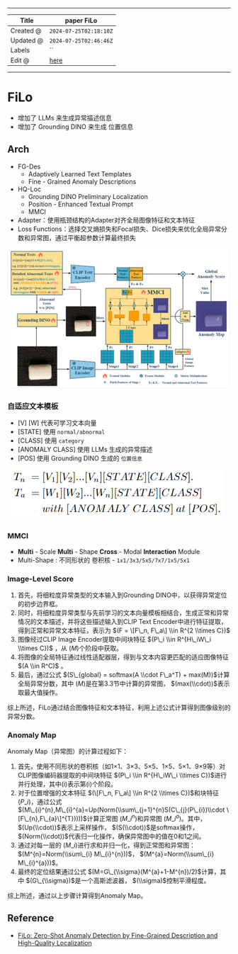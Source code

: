 -----

| Title     | paper FiLo                                            |
| --------- | ----------------------------------------------------- |
| Created @ | `2024-07-25T02:18:10Z`                                |
| Updated @ | `2024-07-25T02:46:46Z`                                |
| Labels    | \`\`                                                  |
| Edit @    | [here](https://github.com/junxnone/aiwiki/issues/472) |

-----

# FiLo

  - 增加了 LLMs 来生成异常描述信息
  - 增加了 Grounding DINO 来生成 位置信息

## Arch

  - FG-Des
      - Adaptively Learned Text Templates
      - Fine - Grained Anomaly Descriptions
  - HQ-Loc
      - Grounding DINO Preliminary Localization
      - Position - Enhanced Textual Prompt
      - MMCI
  - Adapter：使用瓶颈结构的Adapter对齐全局图像特征和文本特征
  - Loss Functions：选择交叉熵损失和Focal损失、Dice损失来优化全局异常分数和异常图，通过平衡超参数计算最终损失

![Image](media/018d0da4931a32fbcadad4ac12730924cc418c5b.png)

### 自适应文本模板

  - \[V\] \[W\] 代表可学习文本向量
  - \[STATE\] 使用 `normal/abnormal`
  - \[CLASS\] 使用 `category`
  - \[ANOMALY CLASS\] 使用 LLMs 生成的异常描述
  - \[POS\] 使用 Grounding DINO 生成的 `位置信息`

![Image](media/93b998e263c8b867eebc371c0287501576e1d458.png)

### MMCI

  - **Multi** - Scale **Multi** - Shape **Cross** - Modal
    **Interaction** Module
  - Multi-Shape : 不同形状的 卷积核 - `1x1/3x3/5x5/7x7/1x5/5x1`

### Image-Level Score

1.  首先，将细粒度异常类型的文本输入到Grounding DINO中，以获得异常定位的初步边界框。
2.  同时，将细粒度异常类型与先前学习的文本向量模板相结合，生成正常和异常情况的文本描述，并将这些描述输入到CLIP Text
    Encoder中进行特征提取，得到正常和异常文本特征，表示为 $(F = \[F\_n, F\_a\] \\in R^{2
    \\times C})$
3.  图像经过CLIP Image Encoder提取中间块特征 $(P\_i \\in R^{H\_iW\_i \\times C})$
    ，从 $(M)$个阶段中获取。
4.  将图像的全局特征通过线性适配器层，得到与文本内容更匹配的适应图像特征 $(A \\in R^C)$ 。
5.  最后，通过公式 $(S\_{global} = softmax(A \\cdot F\_a^T) +
    max(M))$计算全局异常分数，其中 $(M)$是在第3.3节中计算的异常图，
    $(max(\\cdot))$表示取最大值操作。

综上所述，FiLo通过结合图像特征和文本特征，利用上述公式计算得到图像级别的异常分数。

### Anomaly Map

Anomaly Map（异常图）的计算过程如下：

1.  首先，使用不同形状的卷积核（如1×1、3×3、5×5、1×5、5×1、9×9等）对CLIP图像编码器提取的中间块特征 $(P\_i
    \\in R^{H\_iW\_i \\times C})$进行并行处理，其中(i)表示第(i)个阶段。
2.  对于位置增强的文本特征 $(\[F\_n, F\_a\] \\in R^{2 \\times C})$和块特征
    $(P\_i)$，通过公式
    $(M\_{i}^{n},M\_{i}^{a}=Up(Norm(\\sum\_{j=1}^{n}S(C\_{j}(P\_{i})\\cdot
    \[F\_{n},F\_{a}\]^{T}))))$计算正常图 $(M\_{i}^{n})$和异常图
    $(M\_{i}^{a})$。其中， $(Up(\\cdot))$表示上采样操作，
    $(S(\\cdot))$是softmax操作， $(Norm(\\cdot))$代表归一化操作，确保异常图中的值在0和1之间。
3.  通过对每一层的 $(M\_i)$进行求和并归一化，得到正常图和异常图： $(M^{n}=Norm(\\sum\_{i}
    M\_{i}^{n}))$， $(M^{a}=Norm(\\sum\_{i} M\_{i}^{a}))$。
4.  最终的定位结果通过公式 $(M=G\_{\\sigma}(M^{a}+1-M^{n})/2)$计算，其中
    $(G\_{\\sigma})$是一个高斯滤波器， $(\\sigma)$控制平滑程度。

综上所述，通过以上步骤计算得到Anomaly Map。

## Reference

  - [FiLo: Zero-Shot Anomaly Detection by Fine-Grained Description and
    High-Quality Localization](https://arxiv.org/abs/2404.13671)
